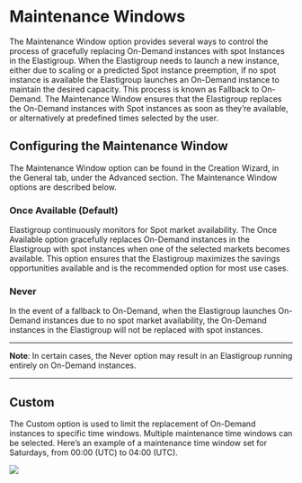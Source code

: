 # Maintenance Windows

The Maintenance Window option provides several ways to control the process of gracefully replacing On-Demand instances with spot Instances in the Elastigroup. When the Elastigroup needs to launch a new instance, either due to scaling or a predicted Spot instance preemption, if no spot instance is available the Elastigroup launches an On-Demand instance to maintain the desired capacity. This process is known as Fallback to On-Demand. The Maintenance Window ensures that the Elastigroup replaces the On-Demand instances with Spot instances as soon as they’re available, or alternatively at predefined times selected by the user.

## Configuring the Maintenance Window

The Maintenance Window option can be found in the Creation Wizard, in the General tab, under the Advanced section. The Maintenance Window options are described below.

### Once Available (Default)

Elastigroup continuously monitors for Spot market availability. The Once Available option gracefully replaces On-Demand instances in the Elastigroup with spot instances when one of the selected markets becomes available. This option ensures that the Elastigroup maximizes the savings opportunities available and is the recommended option for most use cases.

### Never

In the event of a fallback to On-Demand, when the Elastigroup launches On-Demand instances due to no spot market availability, the On-Demand instances in the Elastigroup will not be replaced with spot instances.

---

**Note**: In certain cases, the Never option may result in an Elastigroup running entirely on On-Demand instances.

---

## Custom

The Custom option is used to limit the replacement of On-Demand instances to specific time windows. Multiple maintenance time windows can be selected. Here’s an example of a maintenance time window set for Saturdays, from 00:00 (UTC) to 04:00 (UTC).

<img src="/elastigroup/_media/corefeatures-maintenancewindow-01.png" />
